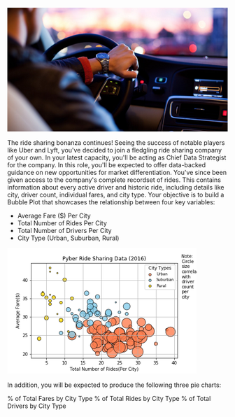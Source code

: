![Ride](images/Ride.png)

The ride sharing bonanza continues! Seeing the success of notable players like Uber and Lyft, you've decided to join a fledgling ride sharing company of your own. In your latest capacity, you'll be acting as Chief Data Strategist for the company. In this role, you'll be expected to offer data-backed guidance on new opportunities for market differentiation.
You've since been given access to the company's complete recordset of rides. This contains information about every active driver and historic ride, including details like city, driver count, individual fares, and city type.
Your objective is to build a Bubble Plot that showcases the relationship between four key variables:

- Average Fare ($) Per City
- Total Number of Rides Per City
- Total Number of Drivers Per City
- City Type (Urban, Suburban, Rural)

![figure1](analysis/figure1.png)

In addition, you will be expected to produce the following three pie charts:

% of Total Fares by City Type
% of Total Rides by City Type
% of Total Drivers by City Type
